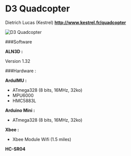 D3 Quadcopter
==========

Dietrich Lucas (Kestrel)
**http://www.kestrel.fr/quadcopter**

![D3 Quadcopter](http://www.kestrel.fr/infrarouges/data/quadcopter/a-P1000327.JPG "D3 Quadcopter")

###Software

**ALN3D :**

Version 1.32

###Hardware :

**ArduIMU :**
- ATmega328 (8 bits, 16MHz, 32ko)
- MPU6000
- HMC5883L

**Arduino Mini :**
- ATmega328 (8 bits, 16MHz, 32ko)

**Xbee :**
- Xbee Module Wifi (1.5 miles)

**HC-SR04**
